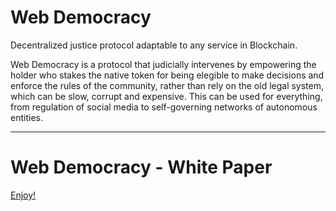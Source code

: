 # Web Democracy

Decentralized justice protocol adaptable to any service in Blockchain. 

Web Democracy is a protocol that judicially intervenes by empowering the holder who stakes the native token for being elegible to make decisions and enforce the rules of the community, rather than rely on the old legal system, which can be slow, corrupt and expensive. This can be used for everything, from regulation of social media to self-governing networks of autonomous entities.

----

# Web Democracy - White Paper
[Enjoy!](https://github.com/CristianRicharte6/Web-Democracy/files/10144150/Web.Democracy.-.White.paper.pdf)

